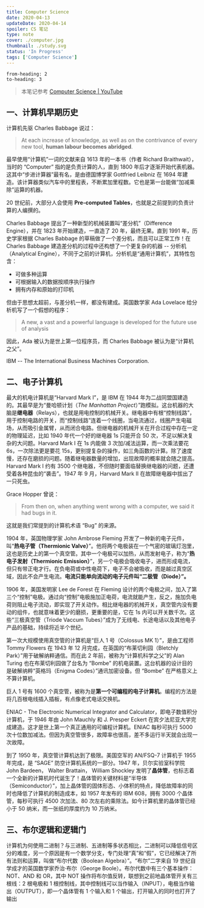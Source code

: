```yaml
---
title: Computer Science
date: 2020-04-13
updateDate: 2020-04-14
spoiler: CS 笔记
type: note
cover: ./computer.jpg
thumbnail: ./study.svg
status: 'In Progress'
tags: ['Computer Science']
---
```


```toc
from-heading: 2
to-heading: 3
```

> 本笔记参考 [Computer Science | YouTube](https://www.youtube.com/playlist?list=PL8dPuuaLjXtNlUrzyH5r6jN9ulIgZBpdo)

## 一、计算机早期历史

计算机先驱 Charles Babbage 说过：
> At each increase of knowledge, as well as on the contrivance of every new tool, **human labour becomes abridged**. 

最早使用“计算机”一词的文献来自 1613 年的一本书（作者 Richard Braithwait），当时的 “Computer” 指的是负责计算的人，直到 1800 年后才逐渐开始代表机器。这其中“步进计算器”最有名，是由德国博学家 Gottfried Leibniz 在 1694 年建造。该计算器类似汽车中的里程表，不断累加里程数。它也是第一台能做“加减乘除”运算的机器。

20 世纪前，大部分人会使用 **Pre-computed Tables**，也就是之前提到的负责计算的人编撰的。

Charles Babbage 提出了一种新型的机械装置叫“差分机”（Difference Engine），并在 1823 年开始建造，一直造了 20 年，最终无果。直到 1991 年，历史学家根据 Charles Babbage 的草稿做了一个差分机，而且可以正常工作！在 Charles Babbage 建造差分机的过程中还构想了一个更复杂的机器 -- 分析机（Analytical Engine），不同于之前的计算机，分析机是“通用计算机”，其特性包含：

+ 可做多种运算
+ 可根据输入的数据按顺序执行操作
+ 拥有内存和原始的打印机

但由于思想太超前，与差分机一样，都没有建成。英国数学家 Ada Lovelace 给分析机写了一个假想的程序：

> A new, a vast and a powerful language is developed for the future use of analysis

因此，Ada 被认为是世上第一位程序员，而 Charles Babbage 被认为是“计算机之父”。

IBM -- The International Business Machines Corporation.

## 二、电子计算机

最大的机电计算机是“Harvard Mark I”，是 IBM 在 1944 年为二战同盟国建造的。其最早是为“曼哈顿计划（*The Manhattan Project*）”跑模拟。这台机器的大脑是**继电器**（Relays），也就是用电控制的机械开关。继电器中有根“控制线路”，用于控制电路的开关，而“控制线路”连着一个线圈，当电流通过，线圈产生电磁场，从而吸引金属臂，从而闭合电路。但继电器的机械开关在开合过程中存在一定的物理延迟，比如 1940 年代一个好的继电器 1s 只能开合 50 次，不足以解决复杂的大问题。Harvard Mark I 在 1s 内能做 3 次加/减法运算，而一次乘法要花 6s，一次除法更是要花 15s，更别提复杂的操作，如三角函数的计算。除了速度慢，还存在磨损的问题。随着继电器数量的增加，出现故障的概率就会随之提高。Harvard Mark I 约有 3500 个继电器，不但随时要面临替换继电器的问题，还遭受着各种昆虫的“袭击”。1947 年 9 月，Harvard Mark II 在故障继电器中拔出了一只死虫。

Grace Hopper 曾说：

> From then on, when anything went wrong with a computer, we said it had bugs in it.

这就是我们常提到的计算机术语 “Bug” 的来源。

1904 年，英国物理学家 John Ambrose Fleming 开发了一种新的电子元件，叫“**热电子管（Thermionic Valve）**”。他将两个电极装在一个气密的玻璃灯泡里，这也是历史上的第一个真空管。其中一个电极可以加热，从而发射电子，称为“**热电子发射（Thermionic Emission）**”，另一个电极会吸收电子，进而形成电流，但只有带正电才行。在负电荷或中性电荷下，电子不会被吸收，而是越过真空区域，因此不会产生电流。**电流只能单向流动的电子元件叫“二极管（Diode）”。**

1906 年，美国发明家 Lee de Forest 在 Fleming 设计的两个电极之间，加入了第三个“控制”电极。通过向“控制”电极施加正电荷，电流就能产生，反之，施加负电荷则阻止电子流动，即实现了开关动作。相比继电器的机械开关，真空管内没有要动的组件，也就意味着更少的磨损，更重要的是，它在 1s 内可以开关数千次。这些“三极真空管（Triode Vaccum Tubes）”成为了无线电、长途电话以及其他电子产品的基础，持续将近半个世纪。

第一次大规模使用真空管的计算机是“巨人 1 号（Colossus MK 1）”，是由工程师 Tommy Flowers 在 1943 年 12 月完成，在英国的“布莱切利园（Bletchly Park）”用于破解纳粹通信。而在此 2 年前，被称为“计算机科学之父”的 Alan Turing 也在布莱切利园做了台名为 “Bombe” 的机电装置。这台机器的设计目的是破解纳粹“英格玛（Enigma Codes）”通讯加密设备。但 “Bombe” 在严格意义上不算计算机。

巨人 1 号有 1600 个真空管，被称为是**第一个可编程的电子计算机**。编程的方法是将几百根电线插入插板，有点像老式电话交换机。

ENIAC - The Electronic Numerical Integrator and Calculator，即电子数值积分计算机，于 1946 年由 John Mauchly 和 J. Presper Eckert 在宾夕法尼亚大学完成建造。这才是世上第一个真正通用的可编程计算机。ENIAC 每秒可执行 5000 次十位数加减法。但因为真空管很多，故障率也很高，差不多运行半天就会出现一次故障。

到了 1950 年，真空管计算机达到了极限。美国空军的 AN/FSQ-7 计算机于 1955 年完成，是 “SAGE” 防空计算机系统的一部分。1947 年，贝尔实验室科学院 John Bardeen， Walter Brattain， William Shockley 发明了**晶体管**，也标志着一个全新的计算机时代诞生了！晶体管的关键材料是“半导体（Semiconductor）”，加上晶体管的固体形态、小体积的特点，降低故障率的同时也降低了计算机的制造成本，如 1957 年发布的 IBM 608，拥有 3000 个晶体管，每秒可执行 4500 次加法、80 次左右的乘除法。如今计算机里的晶体管已经小于 50 纳米，而一张纸的厚度约为 10 万纳米。

## 三、布尔逻辑和逻辑门

计算机为何使用二进制？与三进制、五进制等多状态相比，二进制可以降低信号区分的难度，另一个原因是有一个数学分支，专门处理“真”和“假”，它已经解决了所有法则和运算，叫做“布尔代数（Boolean Algebra）”。“布尔”二字来自 19 世纪自学成才的英国数学家乔治·布尔（George Boole）。布尔代数中有三个基本操作：NOT、AND 和 OR，其中 NOT 操作将布尔值反转，联想到之前地晶体管开关有三根线：2 根电极和 1 根控制线，其中控制线可以当作输入（INPUT），电极当作输出（OUTPUT），即一个晶体管有 1 个输入和 1 个输出，打开输入的同时也打开了输出